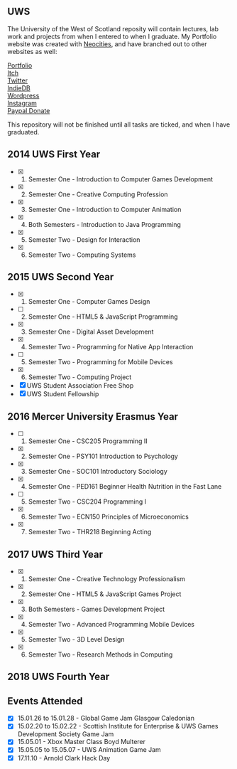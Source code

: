 ## UWS

The University of the West of Scotland reposity will contain lectures, lab work and projects from when I entered to when I graduate. My Portfolio website was created with [Neocities](https://neocities.org/), and have branched out to other websites as well:

[Portfolio](https://yuchingho.neocities.org/)\
[Itch](https://yuchingho.itch.io/)\
[Twitter](https://twitter.com/yuchingho111/)\
[IndieDB](http://www.indiedb.com/members/yuchingho111/)\
[Wordpress](https://yuchingho.wordpress.com/)\
[Instagram](https://www.instagram.com/yuchingho111/)\
[Paypal Donate](https://www.paypal.com/cgi-bin/webscr?cmd=_s-xclick&amp;hosted_button_id=4RD2FSRRB5278)

This repository will not be finished until all tasks are ticked, and when I have graduated.

## 2014 UWS First Year
- [x] 1) Semester One - Introduction to Computer Games Development
- [x] 2) Semester One - Creative Computing Profession
- [x] 3) Semester One - Introduction to Computer Animation
- [x] 4) Both Semesters - Introduction to Java Programming
- [x] 5) Semester Two - Design for Interaction
- [x] 6) Semester Two - Computing Systems

## 2015 UWS Second Year
- [x] 1) Semester One - Computer Games Design
- [ ] 2) Semester One - HTML5 & JavaScript Programming
- [x] 3) Semester One - Digital Asset Development
- [x] 4) Semester Two - Programming for Native App Interaction
- [ ] 5) Semester Two - Programming for Mobile Devices
- [x] 6) Semester Two - Computing Project
- [x] UWS Student Association Free Shop
- [x] UWS Student Fellowship

## 2016 Mercer University Erasmus Year
- [ ] 1) Semester One - CSC205 Programming II
- [x] 2) Semester One - PSY101 Introduction to Psychology
- [x] 3) Semester One - SOC101 Introductory Sociology
- [x] 4) Semester One - PED161 Beginner Health Nutrition in the Fast Lane
- [ ] 5) Semester Two - CSC204 Programming I
- [x] 6) Semester Two - ECN150 Principles of Microeconomics
- [x] 7) Semester Two - THR218 Beginning Acting

## 2017 UWS Third Year
- [x] 1) Semester One - Creative Technology Professionalism
- [x] 2) Semester One - HTML5 & JavaScript Games Project
- [x] 3) Both Semesters - Games Development Project
- [x] 4) Semester Two - Advanced Programming Mobile Devices
- [x] 5) Semester Two - 3D Level Design
- [x] 6) Semester Two - Research Methods in Computing

## 2018 UWS Fourth Year


## Events Attended
- [x] 15.01.26 to 15.01.28 - Global Game Jam Glasgow Caledonian
- [x] 15.02.20 to 15.02.22 - Scottish Institute for Enterprise & UWS Games Development Society Game Jam
- [x] 15.05.01 - Xbox Master Class Boyd Multerer
- [x] 15.05.05 to 15.05.07 - UWS Animation Game Jam
- [x] 17.11.10 - Arnold Clark Hack Day
